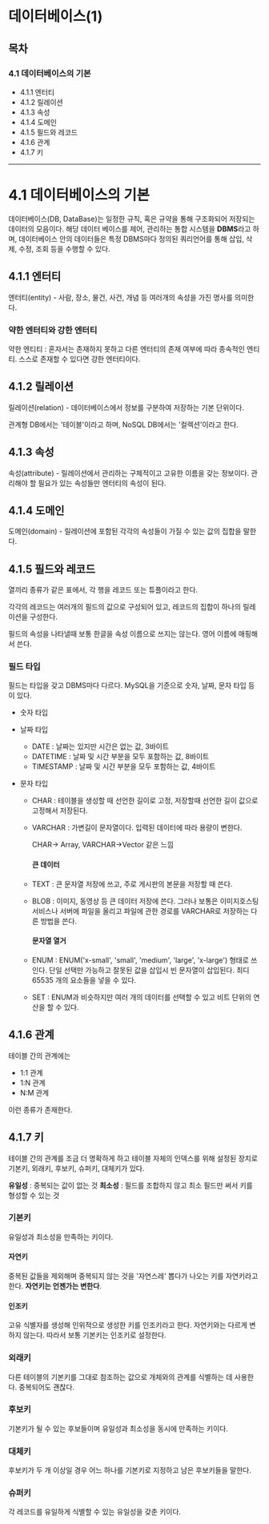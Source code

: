 # 데이터베이스(1)

## 목차

### 4.1 데이터베이스의 기본

- 4.1.1 엔터티
- 4.1.2 릴레이션
- 4.1.3 속성
- 4.1.4 도메인
- 4.1.5 필드와 레코드
- 4.1.6 관계
- 4.1.7 키

---

# 4.1 데이터베이스의 기본

데이터베이스(DB, DataBase)는 일정한 규칙, 혹은 규약을 통해 구조화되어 저장되는 데이터의 모음이다. 해당 데이터 베이스를 제어, 관리하는 통합 시스템을 **DBMS**라고 하며, 데이터베이스 안의 데이터들은 특정 DBMS마다 정의된 쿼리언어를 통해 삽입, 삭제, 수정, 조회 등을 수행할 수 있다.

## 4.1.1 엔터티

엔터티(entity) - 사람, 장소, 물건, 사건, 개념 등 여러개의 속성을 가진 명사를 의미한다.

### 약한 엔터티와 강한 엔터티

약한 엔티티 : 혼자서는 존재하지 못하고 다른 엔터티의 존재 여부에 따라 종속적인 엔티티.
스스로 존재할 수 있다면 강한 엔터티이다.

## 4.1.2 릴레이션

릴레이션(relation) - 데이터베이스에서 정보를 구분하여 저장하는 기본 단위이다.

관계형 DB에서는 '테이블'이라고 하며, NoSQL DB에서는 '컬렉션'이라고 한다.

## 4.1.3 속성

속성(attribute) - 릴레이션에서 관리하는 구체적이고 고유한 이름을 갖는 정보이다. 관리해야 할 필요가 있는 속성들만 엔터티의 속성이 된다.

## 4.1.4 도메인

도메인(domain) - 릴레이션에 포함된 각각의 속성들이 가질 수 있는 값의 집합을 말한다.

## 4.1.5 필드와 레코드

열끼리 종류가 같은 표에서, 각 행을 레코드 또는 튜플이라고 한다.

각각의 레코드는 여러개의 필드의 값으로 구성되어 있고, 레코드의 집합이 하나의 릴레이션을 구성한다.

필드의 속성을 나타낼때 보통 한글을 속성 이름으로 쓰지는 않는다. 영어 이름에 매핑해서 쓴다.

### 필드 타입

필드는 타입을 갖고 DBMS마다 다르다.
MySQL을 기준으로 숫자, 날짜, 문자 타입 등이 있다.

- 숫자 타입
- 날짜 타입
  - DATE : 날짜는 있지만 시간은 없는 값, 3바이트
  - DATETIME : 날짜 및 시간 부분을 모두 포함하는 값, 8바이트
  - TIMESTAMP : 날짜 및 시간 부분을 모두 포함하는 값, 4바이트
- 문자 타입

  - CHAR : 테이블을 생성할 때 선언한 길이로 고정, 저장할때 선언한 길이 값으로 고정해서 저장된다.
  - VARCHAR : 가변길이 문자열이다. 입력된 데이터에 따라 용량이 변한다.

    CHAR-> Array, VARCHAR->Vector 같은 느낌

    #### 큰 데이터

  - TEXT : 큰 문자열 저장에 쓰고, 주로 게시판의 본문을 저장할 때 쓴다.
  - BLOB : 이미지, 동영상 등 큰 데이터 저장에 쓴다. 그러나 보통은 이미지호스팅 서비스나 서버에 파일을 올리고 파일에 관한 경로를 VARCHAR로 저장하는 다른 방법을 쓴다.

    #### 문자열 열거

  - ENUM : ENUM('x-small', 'small', 'medium', 'large', 'x-large') 형태로 쓰인다. 단일 선택만 가능하고 잘못된 값을 삽입시 빈 문자열이 삽입된다. 최디 65535 개의 요소들을 넣을 수 있다.
  - SET : ENUM과 비슷하지만 여러 개의 데이터를 선택할 수 있고 비트 단위의 연산을 할 수 있다.

## 4.1.6 관계

테이블 간의 관계에는

- 1:1 관계
- 1:N 관계
- N:M 관계

이런 종류가 존재한다.

## 4.1.7 키

테이블 간의 관계를 조금 더 명확하게 하고 테이블 자체의 인덱스를 위해 설정된 장치로 기본키, 외래키, 후보키, 슈퍼키, 대체키가 있다.

**유일성** : 중복되는 값이 없는 것
**최소성** : 필드를 조합하지 않고 최소 필드만 써서 키를 형성할 수 있는 것

### 기본키

유일성과 최소성을 만족하는 키이다.

#### 자연키

중복된 값들을 제외해며 중복되지 않는 것을 '자연스레' 뽑다가 나오는 키를 자연키라고 한다. **자연키는 언젠가는 변한다**.

#### 인조키

고유 식별자를 생성해 인위적으로 생성한 키를 인조키라고 한다.
자연키와는 다르게 변하지 않는다. 따라서 보통 기본키는 인조키로 설정한다.

### 외래키

다른 테이블의 기본키를 그대로 참조하는 값으로 개체와의 관계를 식별하는 데 사용한다. 중복되어도 괜찮다.

### 후보키

기본키가 될 수 있는 후보들이며 유일성과 최소성을 동시에 만족하는 키이다.

### 대체키

후보키가 두 개 이상일 경우 어느 하나를 기본키로 지정하고 남은 후보키들을 말한다.

### 슈퍼키

각 레코드를 유일하게 식별할 수 있는 유일성을 갖춘 키이다.
